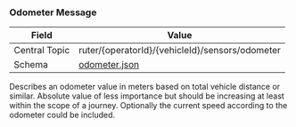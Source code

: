### Odometer Message
| Field         | Value                                           |
|---------------|-------------------------------------------------|
| Central Topic | ruter/{operatorId}/{vehicleId}/sensors/odometer |
| Schema        | [ odometer.json ](json-schemas/odometer.json)   |

Describes an odometer value in meters based on total vehicle distance or similar. Absolute value of less importance but 
should be increasing at least within the scope of a journey. Optionally the current speed according to the odometer could be included.